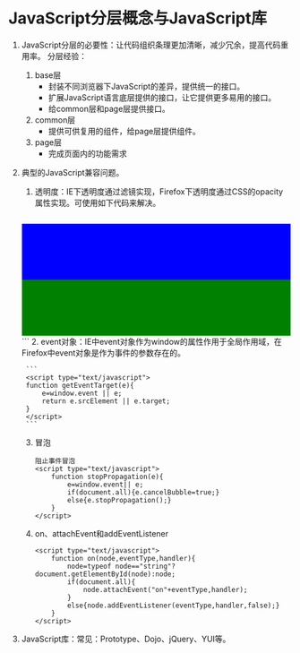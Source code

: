 # JavaScript分层概念与JavaScript库
1. JavaScript分层的必要性：让代码组织条理更加清晰，减少冗余，提高代码重用率。
    分层经验：
    1. base层
        - 封装不同浏览器下JavaScript的差异，提供统一的接口。
        - 扩展JavaScript语言底层提供的接口，让它提供更多易用的接口。
        - 给common层和page层提供接口。
    2. common层
        - 提供可供复用的组件，给page层提供组件。
    3. page层
        - 完成页面内的功能需求
2. 典型的JavaScript兼容问题。
    1. 透明度：IE下透明度通过滤镜实现，Firefox下透明度通过CSS的opacity属性实现。可使用如下代码来解决。

        ```
    <style type="text/css">
    #test1{background: blue;height: 100px;}
    #test2{background:green;height:100px;}
    </style>
    <div id="test1"></div>
    <div id="test2"></div>
    <script type="text/javascript">
        function setOpacity(node,level){
            node=typeof node=="string"?document.getElementById(node):node;
            if(document.all){node.style.filter='alpha(opacity=' +level+ ')';}
            else{node.style.opacity=level/100;}
        }
        setOpacity("test1",20);
        setOpacity("test2",80);
    </script>
        ```
    2. event对象：IE中event对象作为window的属性作用于全局作用域，在Firefox中event对象是作为事件的参数存在的。

        ```
        <script type="text/javascript">
        function getEventTarget(e){
            e=window.event || e;
            return e.srcElement || e.target;
        }
        </script>
        ```
    3. 冒泡
    
        ```
        阻止事件冒泡
        <script type="text/javascript">
            function stopPropagation(e){
                e=window.event|| e;
                if(document.all){e.cancelBubble=true;}
                else{e.stopPropagation();}
            }
        </script>
        ```
    4. on、attachEvent和addEventListener
        ```
        <script type="text/javascript">
            function on(node,eventType,handler){
                node=typeof node=="string"?document.getElementById(node):node;
                if(document.all){
                    node.attachEvent("on"+eventType,handler);
                }
                else{node.addEventListener(eventType,handler,false);}
            }
        </script>
        ```
3. JavaScript库：常见：Prototype、Dojo、jQuery、YUI等。
